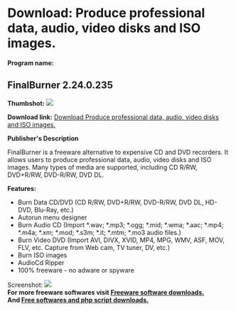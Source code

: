 # Download: Produce professional data, audio, video disks and ISO images.

**Program name:**

## FinalBurner 2.24.0.235

  
**Thumbshot:** ![](http://www.freewarefiles.com/screenshot/finalburner_md.gif)   
  
**Download link:** [Download Produce professional data, audio, video disks and ISO images.](http://freesoftwares.boysofts.com/FinalBurner_program_24053.html)  
  


**Publisher's Description**  
  


FinalBurner is a freeware alternative to expensive CD and DVD recorders. It allows users to produce professional data, audio, video disks and ISO images. Many types of media are supported, including CD R/RW, DVD+R/RW, DVD-R/RW, DVD DL. 

**Features:**

  * Burn Data CD/DVD (CD R/RW, DVD+R/RW, DVD-R/RW, DVD DL, HD-DVD, Blu-Ray, etc.) 
  * Autorun menu designer 
  * Burn Audio CD (Import *.wav; *.mp3; *.ogg; *.mid; *.wma; *.aac; *.mp4; *.m4a; *.xm; *.mod; *.s3m; *.it; *.mtm; *.mo3 audio files.) 
  * Burn Video DVD (Import AVI, DIVX, XVID, MP4, MPG, WMV, ASF, MOV, FLV, etc. Capture from Web cam, TV tuner, DV, etc.) 
  * Burn ISO images 
  * AudioCd Ripper 
  * 100% freeware - no adware or spyware 

  
  
Screenshot: ![](http://www.freewarefiles.com/screenshot/finalburner.gif)   
**For more freeware softwares visit [Freeware software downloads.](http://freesoftwares.boysofts.com/)**   
**And [Free softwares and php script downloads.](http://www.boysofts.com/)**
